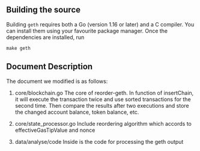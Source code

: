 ## Building the source

Building `geth` requires both a Go (version 1.16 or later) and a C compiler. You can install
them using your favourite package manager. Once the dependencies are installed, run

```shell
make geth
```

## Document Description

The document we modified is as follows:
1. core/blockchain.go
The core of reorder-geth. In function of insertChain, it will execute the transaction twice and use sorted transactions for the second time. Then compare the results after two executions and store the changed account balance, token balance, etc. 

2. core/state_processor.go
Include reordering algorithm which accords to effectiveGasTipValue and nonce

3. data/analyse/code
Inside is the code for processing the geth output